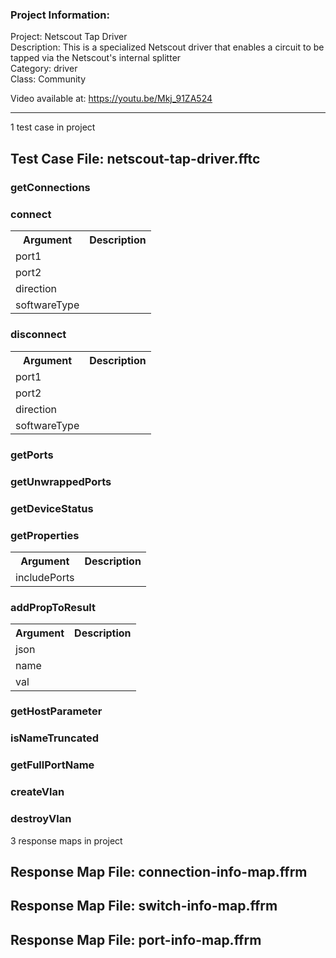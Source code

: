 ### Project Information:
Project: Netscout Tap Driver  
Description: This is a specialized Netscout driver that enables a circuit to be tapped via the Netscout's internal splitter  
Category: driver  
Class: Community  
  
Video available at: https://youtu.be/Mkj_91ZA524  
  

 ----
1 test case in project
## Test Case File: netscout-tap-driver.fftc
### getConnections
### connect
<table><tr><th>Argument</th><th>Description</th></tr>
<tr><td>port1</td><tr></tr>
<tr><td>port2</td><tr></tr>
<tr><td>direction</td><tr></tr>
<tr><td>softwareType</td><tr></tr></table>

### disconnect
<table><tr><th>Argument</th><th>Description</th></tr>
<tr><td>port1</td><tr></tr>
<tr><td>port2</td><tr></tr>
<tr><td>direction</td><tr></tr>
<tr><td>softwareType</td><tr></tr></table>

### getPorts
### getUnwrappedPorts
### getDeviceStatus
### getProperties
<table><tr><th>Argument</th><th>Description</th></tr>
<tr><td>includePorts</td><tr></tr></table>

### addPropToResult
<table><tr><th>Argument</th><th>Description</th></tr>
<tr><td>json</td><tr></tr>
<tr><td>name</td><tr></tr>
<tr><td>val</td><tr></tr></table>

### getHostParameter
### isNameTruncated
### getFullPortName
### createVlan
### destroyVlan
3 response maps in project
## Response Map File: connection-info-map.ffrm
## Response Map File: switch-info-map.ffrm
## Response Map File: port-info-map.ffrm